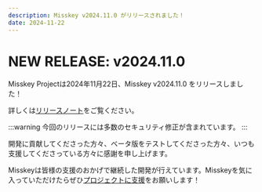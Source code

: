 ```yaml
---
description: Misskey v2024.11.0 がリリースされました！
date: 2024-11-22
---
```


# NEW RELEASE: v2024.11.0

Misskey Projectは2024年11月22日、Misskey v2024.11.0 をリリースしました！

詳しくは[リリースノート](/docs/releases/)をご覧ください。

:::warning
今回のリリースには多数のセキュリティ修正が含まれています。
:::

開発に貢献してくださった方々、ベータ版をテストしてくださった方々、いつも支援してくださっている方々に感謝を申し上げます。

Misskeyは皆様の支援のおかげで継続した開発が行えています。Misskeyを気に入っていただけたらぜひ[プロジェクトに支援](/docs/donate/)をお願いします！

